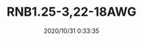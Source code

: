 ﻿---
layout: post 
title: RNB1.25-3,22-18AWG
tags: FA RNB
categories: housing-terminal
overview: 22-18AWG, FASTON Terminal
part_number: RNB125-3
thumb_img: static/202010/455-thumb-20201031083456.jpg
small_img: static/202010/455-20201031083456.jpg
date: 2020/10/31 0:33:35
---



